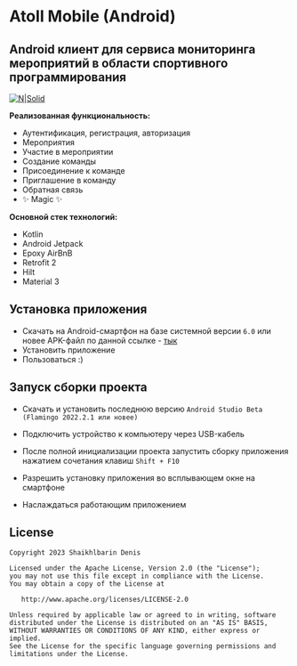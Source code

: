 # Atoll Mobile (Android)
## Android клиент для сервиса мониторинга мероприятий в области спортивного программирования
[![N|Solid](https://i.imgur.com/pmNksNo.png)](https://atoll.divarteam.ru)

**Реализованная функциональность:**
- Аутентификация, регистрация, авторизация
- Мероприятия
- Участие в мероприятии
- Создание команды
- Присоединение к команде
- Приглашение в команду
- Обратная связь
- ✨ Magic ✨

**Основной стек технологий:**
- Kotlin
- Android Jetpack
- Epoxy AirBnB
- Retrofit 2
- Hilt
- Material 3

## Установка приложения
- Скачать на Android-смартфон на базе системной версии ```6.0``` или новее APK-файл по данной ссылке - [тык][download_apk]
- Установить приложение
- Пользоваться :)

## Запуск сборки проекта
- Скачать и установить последнюю версию ```Android Studio Beta (Flamingo 2022.2.1 или новее)```
- Подключить устройство к компьютеру через USB-кабель
- После полной инициализации проекта запустить сборку приложения нажатием сочетания клавиш ```Shift + F10```
- Разрешить установку приложения во всплывающем окне на смартфоне
- Наслаждаться работающим приложением


   [download_apk]: <https://atoll.divarteam.ru/app.apk>
   
## License
```
Copyright 2023 Shaikhlbarin Denis

Licensed under the Apache License, Version 2.0 (the "License");
you may not use this file except in compliance with the License.
You may obtain a copy of the License at

   http://www.apache.org/licenses/LICENSE-2.0

Unless required by applicable law or agreed to in writing, software
distributed under the License is distributed on an "AS IS" BASIS,
WITHOUT WARRANTIES OR CONDITIONS OF ANY KIND, either express or implied.
See the License for the specific language governing permissions and
limitations under the License.
```
